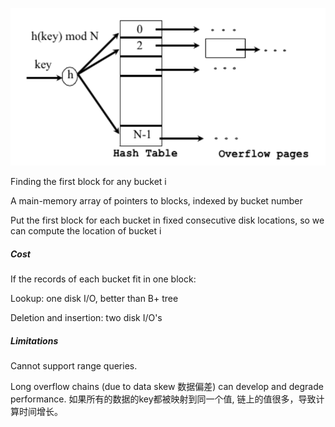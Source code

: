 
![image-20230330103955813](./assets/image-20230330103955813.png)

Finding the first block for any bucket i

A main-memory array of pointers to blocks, indexed by bucket number

Put the first block for each bucket in fixed consecutive disk locations, so we can compute the location of bucket i

##### Cost

If the records of each bucket fit in one block:

Lookup: one disk I/O, better than B+ tree

Deletion and insertion: two disk I/O's

##### Limitations

Cannot support range queries.

Long overflow chains (due to data skew 数据偏差) can develop and degrade performance. 如果所有的数据的key都被映射到同一个值, 链上的值很多，导致计算时间增长。

